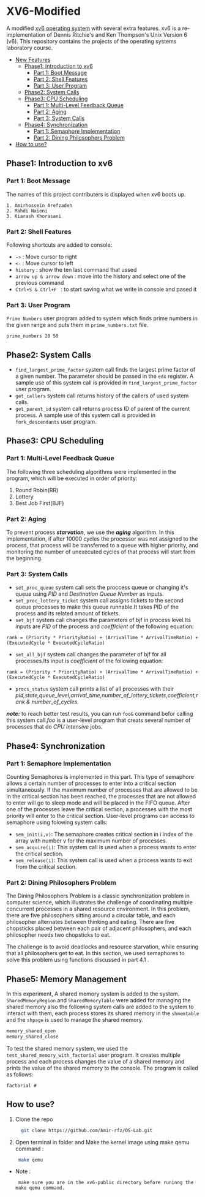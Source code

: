 # XV6-Modified
A modified [xv6 operating system](https://github.com/mit-pdos/xv6-public) with several extra features. xv6 is a re-implementation of Dennis Ritchie's and Ken Thompson's Unix Version 6 (v6). This repository contains the projects of the operating systems laboratory course.

- [New Features](#phase1-introduction-to-xv6)
    - [Phase1: Introduction to xv6](#phase1-introduction-to-xv6) 
        - [Part 1: Boot Message](#part-1-boot-message) 
        - [Part 2: Shell Features](#part-2-shell-features) 
        - [Part 3: User Program](#part-3-user-program)
    - [Phase2: System Calls](#phase2-system-calls)
    - [Phase3: CPU Scheduling](#phase3-cpu-scheduling)
        - [Part 1: Multi-Level Feedback Queue](#part-1-multi-level-feedback-queue)
        - [Part 2: Aging](#part-2-aging)
        - [Part 3: System Calls](#part-3-system-calls)
    - [Phase4: Synchronization](#phase4-synchronization)
        - [Part 1: Semaphore Implementation](#part-1-semaphore-implementation)
        - [Part 2: Dining Philosophers Problem](#part-2-dining-philosophers-problem)
- [How to use?](#how-to-use)



## Phase1: Introduction to xv6

### Part 1: Boot Message
The names of this project contributers is displayed when xv6 boots up.
```text
1. Amirhossein Arefzadeh
2. Mahdi Naieni
3. Kiarash Khorasani
```

### Part 2: Shell Features
Following shortcuts are added to console:
- `->` : Move cursor to right
- `<-` : Move cursor to left
- `history`    : show the ten last command that ussed
- `arrow up & arrow down`  :  move into the history and select one of the previous command
- `Ctrl+S & Ctrl+F ` : to start saving what we write in console and pased it

### Part 3: User Program
`Prime Numbers` user program added to system which finds prime numbers in the given range and puts them in `prime_numbers.txt` file.

```text
prime_numbers 20 50
```


## Phase2: System Calls

- `find_largest_prime_factor` system call finds the largest prime factor of a given number. The parameter should be passed in the `edx` register. A sample use of this system call is provided in `find_largest_prime_factor` user program.
- `get_callers` system call returns history of the callers of used system calls.
- `get_parent_id` system call returns process ID of parent of the current process. A sample use of this system call is provided in `fork_descendants` user program.


## Phase3: CPU Scheduling

### Part 1: Multi-Level Feedback Queue
The following three scheduling algorithms were implemented in the program, which will be executed in order of priority:
1. Round Robin(RR)
2. Lottery
3. Best Job First(BJF)

### Part 2: Aging
To prevent process ***starvation***, we use the ***aging*** algorithm. In this implementation, if after 10000 cycles the processor was not assigned to the process, that process will be transferred to a queue with higher priority, and monitoring the number of unexecuted cycles of that process will start from the beginning.


### Part 3: System Calls
- `set_proc_queue` system call sets the proccess queue or changing it's queue using *PID* and *Destination Queue Number* as inputs.
- `set_proc_lottery_ticket` system call assigns tickets to the second queue processes to make this queue runnable.It takes PID of the process and its related amount of tickets.
- `set_bjf` system call changes the parameters of bjf in process level.Its inputs are *PID* of the process and *coefficient* of the following equation:
``` text
rank = (Priority * PriorityRatio) + (ArrivalTime * ArrivalTimeRatio) + (ExecutedCycle * ExecutedCycleRatio)
```
- `set_all_bjf` system call changes the parameter of bjf for all processes.Its input is *coefficient* of the following equation:
``` text
rank = (Priority * PriorityRatio) + (ArrivalTime * ArrivalTimeRatio) + (ExecutedCycle * ExecutedCycleRatio)
```
- `procs_status` system call prints a list of all processes with their *pid,state,queue_level,arrival_time,number_of_lottery_tickets,coefficient,rank & number_of_cycles*.

***note:*** to reach better test results, you can run `foo&` command befor calling this system call.*foo* is a user-level program that creats several number of processes that do *CPU Intensive* jobs.

## Phase4: Synchronization

### Part 1: Semaphore Implementation
Counting Semaphores is implemented in this part. This type of semaphore allows a certain number of processes to enter into a critical section simultaneously. If the maximum number of processes that are allowed to be in the critical section has been reached, the processes that are not allowed to enter will go to sleep mode and will be placed in the FIFO queue. After one of the processes leave the critical section, a processes with the most priority will enter to the critical section. 
User-level programs can access to semaphore using folowing system calls:
- `sem_init(i,v)`: The semaphore creates critical section in i index of the array with number v for the maximum number of processes.
- `sem_acquire(i)`: This system call is used when a process wants to enter the critical section.
- `sem_release(i)`: This system call is used when a process wants to exit from the critical section.

### Part 2: Dining Philosophers Problem
The Dining Philosophers Problem is a classic synchronization problem in computer science, which illustrates the challenge of coordinating multiple concurrent processes in a shared resource environment. In this problem, there are five philosophers sitting around a circular table, and each philosopher alternates between thinking and eating. There are five chopsticks placed between each pair of adjacent philosophers, and each philosopher needs two chopsticks to eat.

The challenge is to avoid deadlocks and resource starvation, while ensuring that all philosophers get to eat. In this section, we used semaphores to solve this problem using functions discussed in part 4.1 .

## Phase5: Memory Management

In this experiment, A shared memory system is added to the system. `SharedMemoryRegion` and `SharedMemoryTable` were added for managing the shared memory also the following system calls are added to the system to interact with them, each process stores its shared memory in the `shmemtable` and the `shpage` is used to manage the shared memory.

```c++
memory_shared_open
memory_shared_close
```

To test the shared memory system, we used the `test_shared_memory_with_factorial` user program. It creates multiple process and each process changes the value of a shared memory and prints the value of the shared memory to the console. The program is called as follows:

```text
factorial #
```

## How to use?
1. Clone the repo

   ```sh
     git clone https://github.com/Amir-rfz/OS-Lab.git
   ```

2. Open terminal in folder and Make the kernel image using make qemu command :

   ```sh
    make qemu
   ```

- Note :

  ```text
   make sure you are in the xv6-public directory before runinng the make qemu command.
  ```
